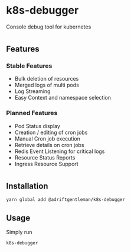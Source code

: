 # k8s-debugger

Console debug tool for kubernetes

#

## Features

### Stable Features

- Bulk deletion of resources
- Merged logs of multi pods
- Log Streaming
- Easy Context and namespace selection

### Planned Features 

- Pod Status display
- Creation / editing of cron jobs
- Manual Cron job execution
- Retrieve details on cron jobs
- Redis Event Listening for critical logs
- Resource Status Reports
- Ingress Resource Support

#

## Installation

```
yarn global add @adriftgentleman/k8s-debugger
```

## Usage

Simply run 

```
k8s-debugger
```